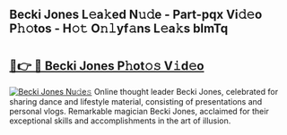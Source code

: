 ## Becki Jones L𝚎a𝚔ed N𝚞𝚍e - Part-pqx Vi𝚍𝚎o P𝚑𝚘tos - H𝚘𝚝 O𝚗𝚕yf𝚊ns L𝚎a𝚔s blmTq

# <h2><a href="http://kf9xc8.oniu.top/?m=Becki+Jones">🔗👉 🔴 Becki Jones P𝚑ot𝚘𝚜 V𝚒d𝚎o</a></h2>

[![Becki Jones Nu𝚍e𝚜](https://i.imgur.com/0qMVB7G.gif)](http://kf9xc8.oniu.top/?m=Becki+Jones)
Online thought leader Becki Jones, celebrated for sharing dance and lifestyle material, consisting of presentations and personal vlogs. Remarkable magician Becki Jones, acclaimed for their exceptional skills and accomplishments in the art of illusion.  
